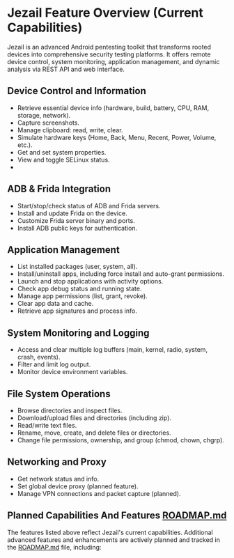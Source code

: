# Jezail Feature Overview (Current Capabilities)

Jezail is an advanced Android pentesting toolkit that transforms rooted devices into comprehensive security testing platforms. It offers remote device control, system monitoring, application management, and dynamic analysis via REST API and web interface.

## Device Control and Information
- Retrieve essential device info (hardware, build, battery, CPU, RAM, storage, network).
- Capture screenshots.
- Manage clipboard: read, write, clear.
- Simulate hardware keys (Home, Back, Menu, Recent, Power, Volume, etc.).
- Get and set system properties.
- View and toggle SELinux status.
- 
## ADB & Frida Integration
- Start/stop/check status of ADB and Frida servers.
- Install and update Frida on the device.
- Customize Frida server binary and ports.
- Install ADB public keys for authentication.

## Application Management
- List installed packages (user, system, all).
- Install/uninstall apps, including force install and auto-grant permissions.
- Launch and stop applications with activity options.
- Check app debug status and running state.
- Manage app permissions (list, grant, revoke).
- Clear app data and cache.
- Retrieve app signatures and process info.

## System Monitoring and Logging
- Access and clear multiple log buffers (main, kernel, radio, system, crash, events).
- Filter and limit log output.
- Monitor device environment variables.

## File System Operations
- Browse directories and inspect files.
- Download/upload files and directories (including zip).
- Read/write text files.
- Rename, move, create, and delete files or directories.
- Change file permissions, ownership, and group (chmod, chown, chgrp).

## Networking and Proxy
- Get network status and info.
- Set global device proxy (planned feature).
- Manage VPN connections and packet capture (planned).

## Planned Capabilities And Features [ROADMAP.md](ROADMAP.md)

The features listed above reflect Jezail's current capabilities. Additional advanced features and enhancements are actively planned and tracked in the [ROADMAP.md](ROADMAP.md) file, including: